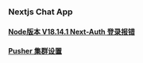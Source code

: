 ### Nextjs Chat App

#### [Node版本 V18.14.1 Next-Auth 登录报错](https://stackoverflow.com/questions/76969812/typeerror-cookies-is-not-iterable-next-js)

#### [Pusher 集群设置](https://pusher.com/docs/channels/miscellaneous/clusters/)
